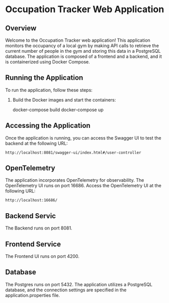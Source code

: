 # Occupation Tracker Web Application

## Overview

Welcome to the Occupation Tracker web application! This application monitors the occupancy of a local gym by making API calls to retrieve the current number of people in the gym and storing this data in a PostgreSQL database. The application is composed of a frontend and a backend, and it is containerized using Docker Compose.

## Running the Application

To run the application, follow these steps:

1. Build the Docker images and start the containers:

   docker-compose build
   docker-compose up

## Accessing the Application

Once the application is running, you can access the Swagger UI to test the backend at the following URL:
 
`http://localhost:8081/swagger-ui/index.html#/user-controller`

## OpenTelemetry

The application incorporates OpenTelemetry for observability. The OpenTelemetry UI runs on port 16686. Access the OpenTelemetry UI at the following URL:

`http://localhost:16686/`


## Backend Servic
The Backend runs on port 8081. 

## Frontend Service
The Frontend UI runs on port 4200.


## Database
The Postgres runs on port 5432.
The application utilizes a PostgreSQL database, and the connection settings are specified in the application.properties file.



